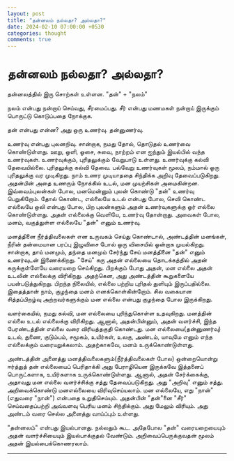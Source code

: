 ```yaml
---
layout: post
title: "தன்னலம் நல்லதா? அல்லதா?"
date: 2024-02-10 07:00:00 +0530
categories: thought
comments: true
---
```

<h1>தன்னலம் நல்லதா? அல்லதா?</h1>

தன்னலத்தில் இரு சொற்கள் உள்ளன.  "தன்" + "நலம்"

நலம் என்பது நன்றாய் செய்வது, சீரமைப்பது. சீர் என்பது மணமகள் நன்றாய் இருக்கும் பொருட்டு கொடுப்பதை நோக்குக.

தன் என்பது என்ன? அது ஒரு உணர்வு. தன்னுணர்வு. 

உணர்வு என்பது புலனறிவு. சான்றாக, நமது தோல், தொடுதல் உணர்வை கொண்டுள்ளது. ஊறு, ஒளி, ஓசை, சுவை, நாற்றம் என ஐந்தும் இயல்பில் வந்த உணர்வுகள்.
உணர்வுக்கும், புரிதலுக்கும் வேறுபாடு உள்ளது. உணர்வுக்கு கல்வி தேவையில்லை. புரிதலுக்கு கல்வி தேவை.
பல்வேறு உணர்வுகள் மூலம், நம்மால் ஒரு புரிதலுக்கு வர முடிகிறது. நாம் உணர முடியாததை சிந்திக்க அறிவு தேவைப்படுகிறது. அதன்பின் அதை உணரும் நோக்கில் உடல், மன முயற்சிகள் அமைகின்றன.
இவ்வைம்புலன்கள் போல, மனமென்னும் புலன் கொண்டு "தன்" உணர்வு பெறுகிறோம். தோல் கொண்ட, எல்லையே உடல் என்பது போல, செவி கொண்ட எல்லையே ஒலி என்பது போல, பிற புலன்களும் 
அதன் உணர்வுகளுக்கு ஓர் எல்லை கொண்டுள்ளது. அதன் எல்லைக்கு வெளியே, உணர்வு தோன்றாது. அவைகள் போல, மனம், வகுத்துள்ள எல்லையே "தன்" எனும் உணர்வு.

மனத்தினை நீர்த்திவலைகள் என உருவகம் செய்து கொண்டால், அண்டத்தின் மனங்கள், நீரின் தன்மையான பரப்பு இழுவிசை போல் ஒரு விசையில் ஒன்றாக முயல்கிறது. சான்றாக, தாய் மனமும், தந்தை மனமும் சேர்ந்து சேய் மனத்தினை "தன்" எனும் உணர்வுடன் இணைக்கிறது. "சேய்" கரு அதன் எல்லையை தொடக்கத்தில் அதன் கருக்குள்ளேயே வரையறை செய்கிறது.
பிறக்கும் போது அதன், மன எல்லை அதன் உடலின் எல்லைக்கு விரிகிறது. அதற்கென, அது அண்டத்தின் கூறுகளையே பயன்படுத்துகிறது. பிறந்த நிலையில், எல்லை பற்றிய புரிதல்
துளியும் இருப்பதில்லை. இதைத்தான் நாம், குழந்தை மனம் எனக்கொள்கின்றோம். சில வகையான சித்தப்பிறழ்வு அற்றவர்களுக்கும் மன எல்லை என்பது குழந்தை போல இருக்கிறது.

வளர்கையில், நமது கல்வி, மன எல்லையை புரிந்துகொள்ள உதவுகிறது. மனத்தின் எல்லை உடல் எல்லைக்கு விரிகிறது. ஆனால், அதன்பின்னும், அதன் வளர்ச்சி, இந்த பேரண்டத்தின் எல்லை வரை விரியத்தகுதி கொண்டது. மன எல்லையை(தன்னுணர்வு) உடல், துணை, குடும்பம், சமூகம், உயிர்கள், உலகு, அண்டம், யாவுமே எனும் எந்த எல்லைக்கும் வரையறுக்கலாம். அதற்காகவே, மனம் உருக்கொண்டுள்ளது.

அண்டத்தின் அனைத்து மனத்திவலைகளும்(நீர்த்திவலைகள் போல) ஒன்றையொன்று ஈர்த்துத் தன் எல்லையைப் பெரிதாக்கி அது பேராழியென இருக்கவே இத்தனைப் பொருட்களாக, உயிர்களாக உருக்கொண்டுள்ளது. ஆனால், அதன் சேர்க்கைக்கு, அதாவது மன எல்லை வளர்ச்சிக்கு சத்து தேவைப்படுகிறது. அது "அறிவு" எனும் சத்து. அறிவைக்கொண்டு மனஎல்லையை விரிவுசெய்யலாம். மன எல்லையே, எது "நான்"(எதுவரை "நான்") என்பதை உறுதிசெய்யும். அதன்பின் "தன்"னை "சீர்" செய்வதைப்பற்றி அவ்வளவு பெரிய மனம் சிந்திக்கும். அது மேலும் விரியும். அது அண்டம் வரை செல்ல அனைத்து வாய்ப்பும் உள்ளது. 

"தன்னலம்" என்பது இயல்பானது. நல்லதும் கூட. அதேபோல "தன்" வரையறையையும் அதன் வளர்ச்சியையும் இயல்பாக்குதல் வேண்டும். அறிவைப்பெருக்குவதன் மூலம் அதன் இயல்பைக்கொணரலாம்.

---